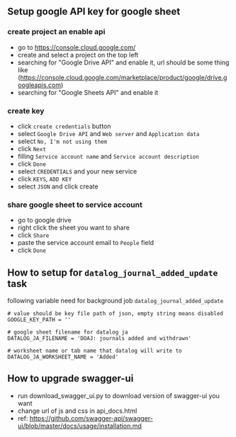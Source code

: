 Setup google API key for google sheet
------------------------------------------
### create project an enable api
* go to https://console.cloud.google.com/
* create and select a project on the top left
* searching for "Google Drive API" and enable it, url should be some thing like (https://console.cloud.google.com/marketplace/product/google/drive.googleapis.com)
* searching for "Google Sheets API" and enable it

### create key
* click `create credentials` button
* select `Google Drive API` and `Web server` and `Application data`
* select `No, I'm not using them`
* click `Next`
* filling `Service account name` and `Service account description`
* click `Done`
* select `CREDENTIALS` and your new service
* click `KEYS`, `ADD KEY`
* select `JSON` and click create


### share google sheet to service account
* go to google drive
* right click the sheet you want to share
* click `Share`
* paste the service account email to `People` field
* click `Done`



How to setup for `datalog_journal_added_update` task
--------------------------------------------------
following variable need for background job `datalog_journal_added_update`
```
# value should be key file path of json, empty string means disabled
GOOGLE_KEY_PATH = ''

# google sheet filename for datalog ja
DATALOG_JA_FILENAME = 'DOAJ: journals added and withdrawn'

# worksheet name or tab name that datalog will write to
DATALOG_JA_WORKSHEET_NAME = 'Added'
```


How to upgrade swagger-ui
-------------------------
* run download_swagger_ui.py to download version of swagger-ui you want
* change url of js and css in api_docs.html
* ref: https://github.com/swagger-api/swagger-ui/blob/master/docs/usage/installation.md
